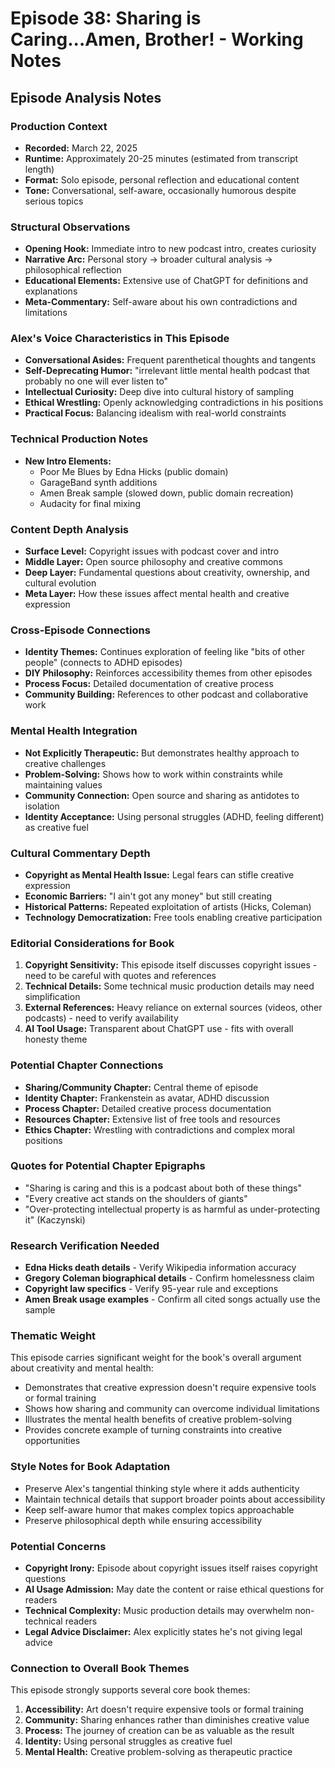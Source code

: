 # Episode 38: Sharing is Caring...Amen, Brother! - Working Notes

## Episode Analysis Notes

### Production Context
- **Recorded:** March 22, 2025
- **Runtime:** Approximately 20-25 minutes (estimated from transcript length)
- **Format:** Solo episode, personal reflection and educational content
- **Tone:** Conversational, self-aware, occasionally humorous despite serious topics

### Structural Observations
- **Opening Hook:** Immediate intro to new podcast intro, creates curiosity
- **Narrative Arc:** Personal story → broader cultural analysis → philosophical reflection
- **Educational Elements:** Extensive use of ChatGPT for definitions and explanations
- **Meta-Commentary:** Self-aware about his own contradictions and limitations

### Alex's Voice Characteristics in This Episode
- **Conversational Asides:** Frequent parenthetical thoughts and tangents
- **Self-Deprecating Humor:** "irrelevant little mental health podcast that probably no one will ever listen to"
- **Intellectual Curiosity:** Deep dive into cultural history of sampling
- **Ethical Wrestling:** Openly acknowledging contradictions in his positions
- **Practical Focus:** Balancing idealism with real-world constraints

### Technical Production Notes
- **New Intro Elements:** 
  - Poor Me Blues by Edna Hicks (public domain)
  - GarageBand synth additions
  - Amen Break sample (slowed down, public domain recreation)
  - Audacity for final mixing

### Content Depth Analysis
- **Surface Level:** Copyright issues with podcast cover and intro
- **Middle Layer:** Open source philosophy and creative commons
- **Deep Layer:** Fundamental questions about creativity, ownership, and cultural evolution
- **Meta Layer:** How these issues affect mental health and creative expression

### Cross-Episode Connections
- **Identity Themes:** Continues exploration of feeling like "bits of other people" (connects to ADHD episodes)
- **DIY Philosophy:** Reinforces accessibility themes from other episodes
- **Process Focus:** Detailed documentation of creative process
- **Community Building:** References to other podcast and collaborative work

### Mental Health Integration
- **Not Explicitly Therapeutic:** But demonstrates healthy approach to creative challenges
- **Problem-Solving:** Shows how to work within constraints while maintaining values
- **Community Connection:** Open source and sharing as antidotes to isolation
- **Identity Acceptance:** Using personal struggles (ADHD, feeling different) as creative fuel

### Cultural Commentary Depth
- **Copyright as Mental Health Issue:** Legal fears can stifle creative expression
- **Economic Barriers:** "I ain't got any money" but still creating
- **Historical Patterns:** Repeated exploitation of artists (Hicks, Coleman)
- **Technology Democratization:** Free tools enabling creative participation

### Editorial Considerations for Book
1. **Copyright Sensitivity:** This episode itself discusses copyright issues - need to be careful with quotes and references
2. **Technical Details:** Some technical music production details may need simplification
3. **External References:** Heavy reliance on external sources (videos, other podcasts) - need to verify availability
4. **AI Tool Usage:** Transparent about ChatGPT use - fits with overall honesty theme

### Potential Chapter Connections
- **Sharing/Community Chapter:** Central theme of episode
- **Identity Chapter:** Frankenstein as avatar, ADHD discussion
- **Process Chapter:** Detailed creative process documentation
- **Resources Chapter:** Extensive list of free tools and resources
- **Ethics Chapter:** Wrestling with contradictions and complex moral positions

### Quotes for Potential Chapter Epigraphs
- "Sharing is caring and this is a podcast about both of these things"
- "Every creative act stands on the shoulders of giants"
- "Over-protecting intellectual property is as harmful as under-protecting it" (Kaczynski)

### Research Verification Needed
- **Edna Hicks death details** - Verify Wikipedia information accuracy
- **Gregory Coleman biographical details** - Confirm homelessness claim
- **Copyright law specifics** - Verify 95-year rule and exceptions
- **Amen Break usage examples** - Confirm all cited songs actually use the sample

### Thematic Weight
This episode carries significant weight for the book's overall argument about creativity and mental health:
- Demonstrates that creative expression doesn't require expensive tools or formal training
- Shows how sharing and community can overcome individual limitations
- Illustrates the mental health benefits of creative problem-solving
- Provides concrete example of turning constraints into creative opportunities

### Style Notes for Book Adaptation
- Preserve Alex's tangential thinking style where it adds authenticity
- Maintain technical details that support broader points about accessibility
- Keep self-aware humor that makes complex topics approachable
- Preserve philosophical depth while ensuring accessibility

### Potential Concerns
- **Copyright Irony:** Episode about copyright issues itself raises copyright questions
- **AI Usage Admission:** May date the content or raise ethical questions for readers
- **Technical Complexity:** Music production details may overwhelm non-technical readers
- **Legal Advice Disclaimer:** Alex explicitly states he's not giving legal advice

### Connection to Overall Book Themes
This episode strongly supports several core book themes:
1. **Accessibility:** Art doesn't require expensive tools or formal training
2. **Community:** Sharing enhances rather than diminishes creative value
3. **Process:** The journey of creation can be as valuable as the result
4. **Identity:** Using personal struggles as creative fuel
5. **Mental Health:** Creative problem-solving as therapeutic practice
